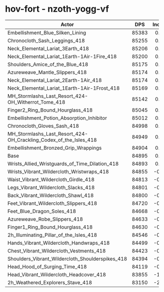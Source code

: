 # hov-fort - nzoth-yogg-vf
| Actor | DPS | Increase |
|---|:---:|:---:|
|Embellishment_Blue_Silken_Lining|85383|0.57%|
|Chronocloth_Sash_Leggings_418|85255|0.42%|
|Neck_Elemental_Lariat_3Earth_418|85206|0.37%|
|Neck_Elemental_Lariat_1Earth-1Air-1Fire_418|85200|0.36%|
|Shoulders_Amice_of_the_Blue_418|85175|0.33%|
|Azureweave_Mantle_Slippers_418|85174|0.33%|
|Neck_Elemental_Lariat_2Earth-1Air_418|85174|0.33%|
|Neck_Elemental_Lariat_1Earth-1Air-1Frost_418|85169|0.32%|
|MH_Stormlashs_Last_Resort_424-OH_Witherrot_Tome_418|85142|0.29%|
|Finger2_Ring_Bound_Hourglass_418|85045|0.18%|
|Embellishment_Potion_Absorption_Inhibitor|85012|0.14%|
|Chronocloth_Gloves_Sash_418|84998|0.12%|
|MH_Stormlashs_Last_Resort_424-OH_Crackling_Codex_of_the_Isles_418|84949|0.06%|
|Embellishment_Bronzed_Grip_Wrappings|84904|0.01%|
|Base|84895|0.00%|
|Wrists_Allied_Wristguards_of_Time_Dilation_418|84893|0.00%|
|Wrists_Vibrant_Wildercloth_Wristwraps_418|84855|-0.05%|
|Waist_Vibrant_Wildercloth_Girdle_418|84813|-0.10%|
|Legs_Vibrant_Wildercloth_Slacks_418|84801|-0.11%|
|Back_Vibrant_Wildercloth_Shawl_418|84800|-0.11%|
|Feet_Vibrant_Wildercloth_Slippers_418|84720|-0.21%|
|Feet_Blue_Dragon_Soles_418|84668|-0.27%|
|Azureweave_Robe_Slippers_418|84633|-0.31%|
|Finger1_Ring_Bound_Hourglass_418|84630|-0.31%|
|2h_Illuminating_Pillar_of_the_Isles_418|84546|-0.41%|
|Hands_Vibrant_Wildercloth_Handwraps_418|84499|-0.47%|
|Chest_Vibrant_Wildercloth_Vestments_418|84423|-0.56%|
|Shoulders_Vibrant_Wildercloth_Shoulderspikes_418|84394|-0.59%|
|Head_Hood_of_Surging_Time_418|84119|-0.91%|
|Head_Vibrant_Wildercloth_Headcover_418|83855|-1.23%|
|2h_Weathered_Explorers_Stave_418|83150|-2.06%|
